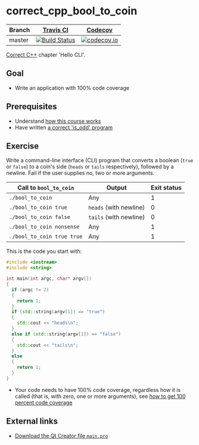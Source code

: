 # correct_cpp_bool_to_coin

Branch|[Travis CI](https://travis-ci.org)|[Codecov](https://www.codecov.io)
---|---|---
master|[![Build Status](https://travis-ci.org/richelbilderbeek/correct_cpp_bool_to_coin.svg?branch=master)](https://travis-ci.org/richelbilderbeek/correct_cpp_bool_to_coin)|[![codecov.io](https://codecov.io/github/richelbilderbeek/correct_cpp_bool_to_coin/coverage.svg?branch=master)](https://codecov.io/github/richelbilderbeek/correct_cpp_bool_to_coin/branch/master)

[Correct C++](https://github.com/richelbilderbeek/correct_cpp) chapter 'Hello CLI'.

## Goal

 * Write an application with 100% code coverage

## Prerequisites

 * Understand [how this course works](https://github.com/richelbilderbeek/correct_cpp/blob/master/doc/how_this_course_works.md)
 * Have written [a correct 'is_odd' program](https://github.com/richelbilderbeek/correct_cpp_is_odd)

## Exercise

Write a command-line interface (CLI) program that converts a boolean (`true` or `false`) to a coin's side (`heads` or `tails` respectively), 
followed by a newline. Fail if the user supplies no, two or more arguments.

Call to `bool_to_coin`|Output|Exit status
---|---|---
`./bool_to_coin`|Any|1
`./bool_to_coin true`|`heads` (with newline)|0
`./bool_to_coin false`|`tails` (with newline)|0
`./bool_to_coin nonsense`|Any|1
`./bool_to_coin true true`|Any|1

This is the code you start with:

```c++
#include <iostream>
#include <string>

int main(int argc, char* argv[]) 
{
  if (argc != 2) 
  {
    return 1;
  }
  if (std::string(argv[1]) == "true") 
  { 
    std::cout << "heads\n";   
  }
  else if (std::string(argv[1]) == "false") 
  { 
    std::cout << "tails\n"; 
  }
  else 
  {
    return 1;
  }
}

```

 * Your code needs to have 100% code coverage, regardless how it is called (that is, with zero, one or more arguments), 
   see [how to get 100 percent code coverage](https://github.com/richelbilderbeek/correct_cpp/blob/master/doc/get_100_percent_code_coverage.md)

## External links

 * [Download the Qt Creator file `main.pro`](https://raw.githubusercontent.com/richelbilderbeek/correct_cpp/master/shared/main.pro)
